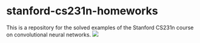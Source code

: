 # stanford-cs231n-homeworks
This is a repository for the solved examples of the Stanford CS231n course on convolutional neural networks.
![](https://i.pinimg.com/originals/98/cf/7d/98cf7d6d899badc5d9752a12d6e97209.png)
